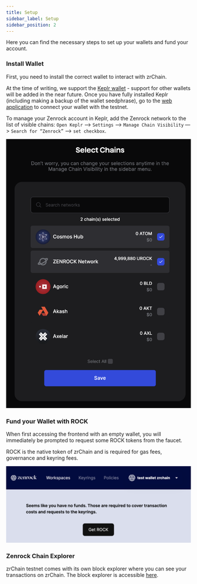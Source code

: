```yaml
---
title: Setup 
sidebar_label: Setup
sidebar_position: 2
---
```


Here you can find the necessary steps to set up your wallets and fund your account.

### Install Wallet

First, you need to install the correct wallet to interact with zrChain.

At the time of writing, we support the [Keplr wallet](https://www.keplr.app/) - support for other wallets will be added in the near future. Once you have fully installed Keplr (including making a backup of the wallet seedphrase), go to the [web application](https://gardia.zenrocklabs.io/) to connect your wallet with the testnet.

To manage your Zenrock account in Keplr, add the Zenrock network to the list of visible chains:
`Open Keplr` —> `Settings` —> `Manage Chain Visibility` —> `Search for “Zenrock”` —> `set checkbox`.

<div style={{maxWidth: "400px", margin: "0 auto"}}>

![Keplr Chain Visibility](../../../static/img/keplr-checkbox.png)

</div>

### Fund your Wallet with ROCK

When first accessing the frontend with an empty wallet, you will immediately be prompted to request some ROCK tokens from the faucet.

ROCK is the native token of zrChain and is required for gas fees, governance and keyring fees.

<div style={{maxWidth: "600px", margin: "0 auto"}}>

![ROCK faucet](../../../static/img/faucet.png)

</div>

### Zenrock Chain Explorer

zrChain testnet comes with its own block explorer where you can see your transactions on zrChain. The block explorer is accessible [here](https://explorer.gardia.zenrocklabs.io).